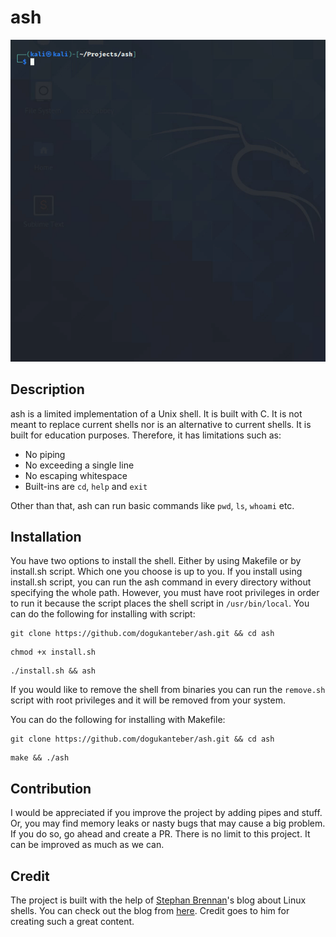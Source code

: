 # ash

![Usage Example](ash.gif)

## Description

ash is a limited implementation of a Unix shell. It is built with C. It is not meant to replace current shells nor is an alternative to current shells. It is built for education purposes. Therefore, it has limitations such as:

* No piping
* No exceeding a single line
* No escaping whitespace
* Built-ins are `cd`, `help` and `exit`

Other than that, ash can run basic commands like `pwd`, `ls`, `whoami` etc.

## Installation

You have two options to install the shell. Either by using Makefile or by install.sh script. Which one you choose is up to you. If you install using install.sh script, you can run the ash command in every directory without specifying the whole path. However, you must have root privileges in order to run it because the script places the shell script in `/usr/bin/local`. You can do the following for installing with script:

```
git clone https://github.com/dogukanteber/ash.git && cd ash
```

```
chmod +x install.sh
```

```
./install.sh && ash
```

If you would like to remove the shell from binaries you can run the `remove.sh` script with root privileges and it will be removed from your system.

You can do the following for installing with Makefile:

```
git clone https://github.com/dogukanteber/ash.git && cd ash
```

```
make && ./ash
```


## Contribution

I would be appreciated if you improve the project by adding pipes and stuff. Or, you may find memory leaks or nasty bugs that may cause a big problem. If you do so, go ahead and create a PR. There is no limit to this project. It can be improved as much as we can.

## Credit

The project is built with the help of [Stephan Brennan](https://github.com/brenns10)'s blog about Linux shells. You can check out the blog from [here](https://brennan.io/2015/01/16/write-a-shell-in-c/). Credit goes to him for creating such a great content.

